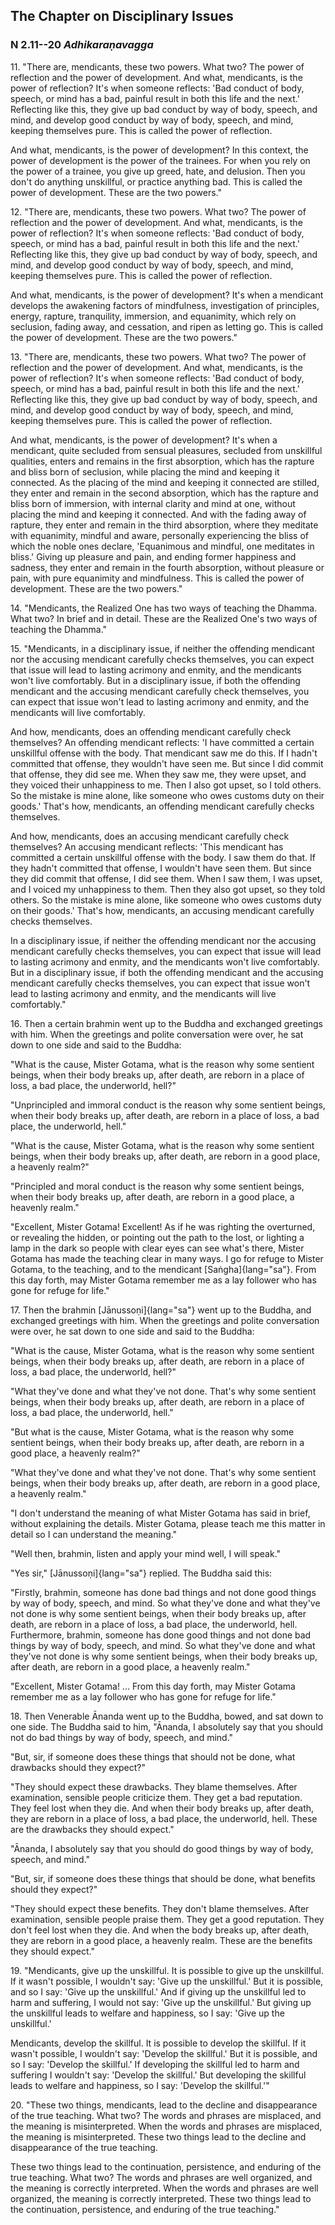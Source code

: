 ## The Chapter on Disciplinary Issues

### N 2.11--20 *Adhikaraṇavagga*

11\. "There are, mendicants, these two powers. What two? The power of
reflection and the power of development. And what, mendicants, is the
power of reflection? It's when someone reflects: 'Bad conduct of body,
speech, or mind has a bad, painful result in both this life and the
next.' Reflecting like this, they give up bad conduct by way of body,
speech, and mind, and develop good conduct by way of body, speech, and
mind, keeping themselves pure. This is called the power of reflection.

<!--pg-->
And what, mendicants, is the power of development? In this context, the
power of development is the power of the trainees. For when you rely on
the power of a trainee, you give up greed, hate, and delusion. Then you
don't do anything unskillful, or practice anything bad. This is called
the power of development. These are the two powers."

12\. "There are, mendicants, these two powers. What two? The power of
reflection and the power of development. And what, mendicants, is the
power of reflection? It's when someone reflects: 'Bad conduct of body,
speech, or mind has a bad, painful result in both this life and the
next.' Reflecting like this, they give up bad conduct by way of body,
speech, and mind, and develop good conduct by way of body, speech, and
mind, keeping themselves pure. This is called the power of reflection.

<!--pg-->
And what, mendicants, is the power of development? It's when a mendicant
develops the awakening factors of mindfulness, investigation of
principles, energy, rapture, tranquility, immersion, and equanimity,
which rely on seclusion, fading away, and cessation, and ripen as
letting go. This is called the power of development. These are the two
powers."

13\. "There are, mendicants, these two powers. What two? The power of
reflection and the power of development. And what, mendicants, is the
power of reflection? It's when someone reflects: 'Bad conduct of body,
speech, or mind has a bad, painful result in both this life and the
next.' Reflecting like this, they give up bad conduct by way of body,
speech, and mind, and develop good conduct by way of body, speech, and
mind, keeping themselves pure. This is called the power of reflection.

<!--pg-->
And what, mendicants, is the power of development? It's when a
mendicant, quite secluded from sensual pleasures, secluded from
unskillful qualities, enters and remains in the first absorption, which
has the rapture and bliss born of seclusion, while placing the mind and
keeping it connected. As the placing of the mind and keeping it
connected are stilled, they enter and remain in the second absorption,
which has the rapture and bliss born of immersion, with internal clarity
and mind at one, without placing the mind and keeping it connected. And
with the fading away of rapture, they enter and remain in the third
absorption, where they meditate with equanimity, mindful and aware,
personally experiencing the bliss of which the noble ones declare,
'Equanimous and mindful, one meditates in bliss.' Giving up pleasure and
pain, and ending former happiness and sadness, they enter and remain in
the fourth absorption, without pleasure or pain, with pure equanimity
and mindfulness. This is called the power of development. These are the
two powers."

14\. "Mendicants, the Realized One has two ways of teaching the Dhamma. What
two? In brief and in detail. These are the Realized One's two ways of
teaching the Dhamma."

<!--pg-->
15\. "Mendicants, in a disciplinary issue, if neither the offending mendicant
nor the accusing mendicant carefully checks themselves, you can expect
that issue will lead to lasting acrimony and enmity, and the mendicants
won't live comfortably. But in a disciplinary issue, if both the
offending mendicant and the accusing mendicant carefully check
themselves, you can expect that issue won't lead to lasting acrimony and
enmity, and the mendicants will live comfortably.

<!--pg-->
And how, mendicants, does an offending mendicant carefully check
themselves? An offending mendicant reflects: 'I have committed a certain
unskillful offense with the body. That mendicant saw me do this. If I
hadn't committed that offense, they wouldn't have seen me. But since I
did commit that offense, they did see me. When they saw me, they were
upset, and they voiced their unhappiness to me. Then I also got upset,
so I told others. So the mistake is mine alone, like someone who owes
customs duty on their goods.' That's how, mendicants, an offending
mendicant carefully checks themselves.

And how, mendicants, does an accusing mendicant carefully check
themselves? An accusing mendicant reflects: 'This mendicant has
committed a certain unskillful offense with the body. I saw them do
that. If they hadn't committed that offense, I wouldn't have seen them.
But since they did commit that offense, I did see them. When I saw them,
I was upset, and I voiced my unhappiness to them. Then they also got
upset, so they told others. So the mistake is mine alone, like someone
who owes customs duty on their goods.' That's how, mendicants, an
accusing mendicant carefully checks themselves.

In a disciplinary issue, if neither the offending mendicant nor the
accusing mendicant carefully checks themselves, you can expect that
issue will lead to lasting acrimony and enmity, and the mendicants won't
live comfortably. But in a disciplinary issue, if both the offending
mendicant and the accusing mendicant carefully checks themselves, you
can expect that issue won't lead to lasting acrimony and enmity, and the
mendicants will live comfortably."

16\. Then a certain brahmin went up to the Buddha and exchanged greetings
with him. When the greetings and polite conversation were over, he sat
down to one side and said to the Buddha:

<!--pg-->
"What is the cause, Mister Gotama, what is the reason why some sentient
beings, when their body breaks up, after death, are reborn in a place of
loss, a bad place, the underworld, hell?"

"Unprincipled and immoral conduct is the reason why some sentient
beings, when their body breaks up, after death, are reborn in a place of
loss, a bad place, the underworld, hell."

"What is the cause, Mister Gotama, what is the reason why some sentient
beings, when their body breaks up, after death, are reborn in a good
place, a heavenly realm?"

"Principled and moral conduct is the reason why some sentient beings,
when their body breaks up, after death, are reborn in a good place, a
heavenly realm."

"Excellent, Mister Gotama! Excellent! As if he was righting the
overturned, or revealing the hidden, or pointing out the path to the
lost, or lighting a lamp in the dark so people with clear eyes can see
what's there, Mister Gotama has made the teaching clear in many ways. I
go for refuge to Mister Gotama, to the teaching, and to the mendicant
[Saṅgha]{lang="sa"}. From this day forth, may Mister Gotama remember me
as a lay follower who has gone for refuge for life."

17\. Then the brahmin [Jānussoṇi]{lang="sa"} went up to the Buddha, and
exchanged greetings with him. When the greetings and polite conversation
were over, he sat down to one side and said to the Buddha:

<!--pg-->
"What is the cause, Mister Gotama, what is the reason why some sentient
beings, when their body breaks up, after death, are reborn in a place of
loss, a bad place, the underworld, hell?"

"What they've done and what they've not done. That's why some sentient
beings, when their body breaks up, after death, are reborn in a place of
loss, a bad place, the underworld, hell."

"But what is the cause, Mister Gotama, what is the reason why some
sentient beings, when their body breaks up, after death, are reborn in a
good place, a heavenly realm?"

"What they've done and what they've not done. That's why some sentient
beings, when their body breaks up, after death, are reborn in a good
place, a heavenly realm."

"I don't understand the meaning of what Mister Gotama has said in brief,
without explaining the details. Mister Gotama, please teach me this
matter in detail so I can understand the meaning."

"Well then, brahmin, listen and apply your mind well, I will speak."

"Yes sir," [Jānussoṇi]{lang="sa"} replied. The Buddha said this:

"Firstly, brahmin, someone has done bad things and not done good things
by way of body, speech, and mind. So what they've done and what they've
not done is why some sentient beings, when their body breaks up, after
death, are reborn in a place of loss, a bad place, the underworld, hell.
Furthermore, brahmin, someone has done good things and not done bad
things by way of body, speech, and mind. So what they've done and what
they've not done is why some sentient beings, when their body breaks up,
after death, are reborn in a good place, a heavenly realm."

"Excellent, Mister Gotama! ... From this day forth, may Mister Gotama
remember me as a lay follower who has gone for refuge for life."

18\. Then Venerable Ānanda went up to the Buddha, bowed, and sat down to one
side. The Buddha said to him, "Ānanda, I absolutely say that you should
not do bad things by way of body, speech, and mind."

<!--pg-->
"But, sir, if someone does these things that should not be done, what
drawbacks should they expect?"

"They should expect these drawbacks. They blame themselves. After
examination, sensible people criticize them. They get a bad reputation.
They feel lost when they die. And when their body breaks up, after
death, they are reborn in a place of loss, a bad place, the underworld,
hell. These are the drawbacks they should expect."

"Ānanda, I absolutely say that you should do good things by way of body,
speech, and mind."

"But, sir, if someone does these things that should be done, what
benefits should they expect?"

"They should expect these benefits. They don't blame themselves. After
examination, sensible people praise them. They get a good reputation.
They don't feel lost when they die. And when the body breaks up, after
death, they are reborn in a good place, a heavenly realm. These are the
benefits they should expect."

19\. "Mendicants, give up the unskillful. It is possible to give up the
unskillful. If it wasn't possible, I wouldn't say: 'Give up the
unskillful.' But it is possible, and so I say: 'Give up the unskillful.'
And if giving up the unskillful led to harm and suffering, I would not
say: 'Give up the unskillful.' But giving up the unskillful leads to
welfare and happiness, so I say: 'Give up the unskillful.'

<!--pg-->
Mendicants, develop the skillful. It is possible to develop the
skillful. If it wasn't possible, I wouldn't say: 'Develop the skillful.'
But it is possible, and so I say: 'Develop the skillful.' If developing
the skillful led to harm and suffering I wouldn't say: 'Develop the
skillful.' But developing the skillful leads to welfare and happiness,
so I say: 'Develop the skillful.'"

20\. "These two things, mendicants, lead to the decline and disappearance of
the true teaching. What two? The words and phrases are misplaced, and
the meaning is misinterpreted. When the words and phrases are misplaced,
the meaning is misinterpreted. These two things lead to the decline and
disappearance of the true teaching.

<!--pg-->
These two things lead to the continuation, persistence, and enduring of
the true teaching. What two? The words and phrases are well organized,
and the meaning is correctly interpreted. When the words and phrases are
well organized, the meaning is correctly interpreted. These two things
lead to the continuation, persistence, and enduring of the true
teaching."

